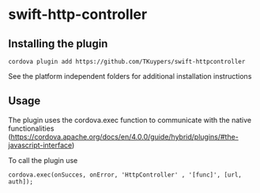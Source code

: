 # swift-http-controller

## Installing the plugin

```
cordova plugin add https://github.com/TKuypers/swift-httpcontroller
```

See the platform independent folders for additional installation instructions

## Usage

The plugin uses the cordova.exec function to communicate with the native functionalities (https://cordova.apache.org/docs/en/4.0.0/guide/hybrid/plugins/#the-javascript-interface)

To call the plugin use
```
cordova.exec(onSucces, onError, 'HttpController' , '[func]', [url, auth]);
```
